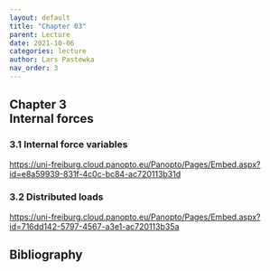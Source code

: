 ```yaml
---
layout: default
title: "Chapter 03"
parent: Lecture
date: 2021-10-06
categories: lecture
author: Lars Pastewka
nav_order: 3
---
```



<h2 class='chapterHead'><span class='titlemark'>Chapter 3</span><br /><a id='x1-10003'></a>Internal forces</h2>
<h3 class='sectionHead'><span class='titlemark'>3.1 </span> <a id='x1-20003.1'></a>Internal force variables</h3>
<!-- l. 5 --><p class='noindent'><a href='https://uni-freiburg.cloud.panopto.eu/Panopto/Pages/Embed.aspx?id=e8a59939-831f-4c0c-bc84-ac720113b31d' class='url'><span class='cmtt-12'>https://uni-freiburg.cloud.panopto.eu/Panopto/Pages/Embed.aspx?id=e8a59939-831f-4c0c-bc84-ac720113b31d</span></a>
</p><!-- l. 7 --><p class='noindent'>
</p>
<h3 class='sectionHead'><span class='titlemark'>3.2 </span> <a id='x1-30003.2'></a>Distributed loads</h3>
<!-- l. 9 --><p class='noindent'><a href='https://uni-freiburg.cloud.panopto.eu/Panopto/Pages/Embed.aspx?id=716dd142-5797-4567-a3e1-ac720113b35a' class='url'><span class='cmtt-12'>https://uni-freiburg.cloud.panopto.eu/Panopto/Pages/Embed.aspx?id=716dd142-5797-4567-a3e1-ac720113b35a</span></a>



</p>
<h2 class='likechapterHead'><a id='x1-40003.2'></a>Bibliography</h2>

